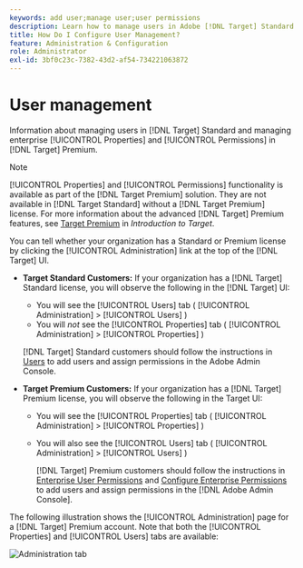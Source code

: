 ```yaml
---
keywords: add user;manage user;user permissions
description: Learn how to manage users in Adobe [!DNL Target] Standard and manage enterprise properties and permissions in Adobe [!DNL Target] Premium.
title: How Do I Configure User Management?
feature: Administration & Configuration
role: Administrator
exl-id: 3bf0c23c-7382-43d2-af54-734221063872
---
```

# User management

Information about managing users in [!DNL Target] Standard and managing enterprise [!UICONTROL Properties] and [!UICONTROL Permissions] in [!DNL Target] Premium.

>[!NOTE]
>
>[!UICONTROL Properties] and [!UICONTROL Permissions] functionality is available as part of the [!DNL Target Premium] solution. They are not available in [!DNL Target Standard] without a [!DNL Target Premium] license. For more information about the advanced [!DNL Target] Premium features, see [Target Premium](/help/c-intro/intro.md#premium) in *Introduction to Target*.

You can tell whether your organization has a Standard or Premium license by clicking the [!UICONTROL Administration] link at the top of the [!DNL Target] UI.

* **Target Standard Customers:** If your organization has a [!DNL Target] Standard license, you will observe the following in the [!DNL Target] UI:

  * You will see the [!UICONTROL Users] tab ( [!UICONTROL Administration] > [!UICONTROL Users] )
  * You will *not* see the [!UICONTROL Properties] tab ( [!UICONTROL Administration] > [!UICONTROL Properties] )
  
  [!DNL Target] Standard customers should follow the instructions in [Users](/help/administrating-target/c-user-management/c-user-management/user-management.md) to add users and assign permissions in the Adobe Admin Console.

* **Target Premium Customers:** If your organization has a [!DNL Target] Premium license, you will observe the following in the Target UI:

  * You will see the [!UICONTROL Properties] tab ( [!UICONTROL Administration] > [!UICONTROL Properties] )
  * You will also see the [!UICONTROL Users] tab ( [!UICONTROL Administration] > [!UICONTROL Users] )

    [!DNL Target] Premium customers should follow the instructions in [Enterprise User Permissions](/help/administrating-target/c-user-management/property-channel/property-channel.md#concept_E396B16FA2024ADBA27BC056138F9838) and [Configure Enterprise Permissions](/help/administrating-target/c-user-management/property-channel/properties-overview.md#concept_22F2855DBF0D4754B9460F5D68749C71) to add users and assign permissions in the [!DNL Adobe Admin Console].

The following illustration shows the [!UICONTROL Administration] page for a [!DNL Target] Premium account. Note that both the [!UICONTROL Properties] and [!UICONTROL Users] tabs are available:

![Administration tab](/help/administrating-target/assets/premium.png)
